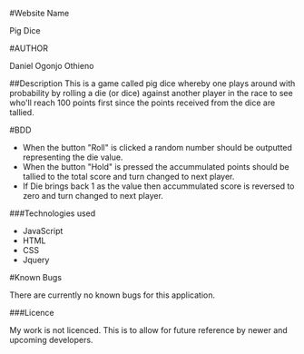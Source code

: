 #Website Name

Pig Dice

#AUTHOR

Daniel Ogonjo Othieno

##Description
This is a game called pig dice whereby one plays around with probability by rolling a die (or dice) against another player in the race to see who'll reach 100 points first since the points received from the dice are tallied.

#BDD
-   When the button "Roll" is clicked a random number should be outputted representing the die value.
-   When the button "Hold" is pressed the accummulated points should be tallied to the total score and turn changed to next player.
-   If Die brings back 1 as the value then accummulated score is reversed to zero and turn changed to next player.

###Technologies used
-   JavaScript
-   HTML
-   CSS
-   Jquery

#Known Bugs

There are currently no known bugs for this application.

###Licence

My work is not licenced. This is to allow for future reference by newer and upcoming developers.
